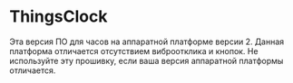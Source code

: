 # ThingsClock
Эта версия ПО для часов на аппаратной платформе версии 2. Данная платформа отличается отсутствием виброотклика и кнопок. Не используйте эту прошивку, если ваша версия аппаратной платформы отличается.
